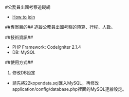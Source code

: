 #公務員出國考察追蹤網

- [How to join](http://hack.g0v.tw/abroadplay/nOWhTpJPKx7)

##專案目的##
追蹤公務員出國考察的預算、行程、人數。

##技術資訊##
- PHP Framework: CodeIgniter 2.1.4
- DB: MySQL

##使用方式##

1. 修改DB設定
  - 請先將22kopendata.sql匯入MySQL，再修改application/config/database.php裡面的MySQL連線設定。

